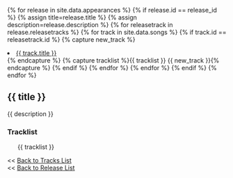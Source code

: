 {% for release in site.data.appearances %}
  {% if release.id == release_id %}
    {% assign title=release.title %}
	{% assign description=release.description %}
	{% for releasetrack in release.releasetracks %}
		{% for track in site.data.songs %}
			{% if track.id == releasetrack.id %}
				{% capture new_track %}<li><a href="/tracks/{{ track.id }}">{{ track.title }}</a></li>{% endcapture %}
				{% capture tracklist %}{{ tracklist }}
{{ new_track }}{% endcapture %}
			{% endif %}
		{% endfor %}
	{% endfor %}
  {% endif %}
{% endfor %}

## {{ title }}

{{ description }}

### Tracklist

<ol>
{{ tracklist }}
</ol>

<< <a href="/tracks/">Back to Tracks List</a><br/>
<< <a href="/releases/">Back to Release List</a>